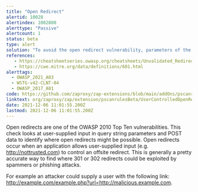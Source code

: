```yaml
---
title: "Open Redirect"
alertid: 10028
alertindex: 1002800
alerttype: "Passive"
alertcount: 1
status: beta
type: alert
solution: "To avoid the open redirect vulnerability, parameters of the application script/program must be validated before sending 302 HTTP code (redirect) to the client browser. Implement safe redirect functionality that only redirects to relative URI's, or a list of trusted domains"
references:
   - https://cheatsheetseries.owasp.org/cheatsheets/Unvalidated_Redirects_and_Forwards_Cheat_Sheet.html
   - https://cwe.mitre.org/data/definitions/601.html
alerttags: 
  - OWASP_2021_A03
  - WSTG-v42-CLNT-04
  - OWASP_2017_A01
code: https://github.com/zaproxy/zap-extensions/blob/main/addOns/pscanrulesBeta/src/main/java/org/zaproxy/zap/extension/pscanrulesBeta/UserControlledOpenRedirectScanRule.java
linktext: org/zaproxy/zap/extension/pscanrulesBeta/UserControlledOpenRedirectScanRule.java
date: 2021-12-06 11:01:55.200Z
lastmod: 2021-12-06 11:01:55.200Z
---
```

Open redirects are one of the OWASP 2010 Top Ten vulnerabilities. This check looks at user-supplied input in query string parameters and POST data to identify where open redirects might be possible. Open redirects occur when an application allows user-supplied input (e.g. http://nottrusted.com) to control an offsite redirect. This is generally a pretty accurate way to find where 301 or 302 redirects could be exploited by spammers or phishing attacks.

For example an attacker could supply a user with the following link: http://example.com/example.php?url=http://malicious.example.com.
